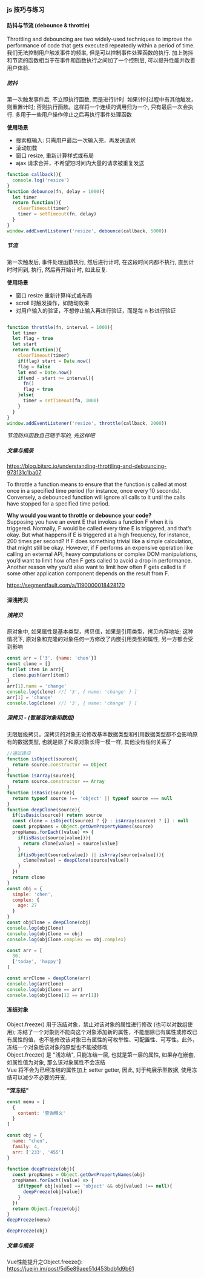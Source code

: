 ### js 技巧与练习

#### 防抖与节流 (debounce & throttle)
Throttling and debouncing are two widely-used techniques to improve the performance of code that gets executed repeatedly within a period of time.  
我们无法控制用户触发事件的频率, 但是可以控制事件处理函数的执行. 加上防抖和节流的函数相当于在事件和函数执行之间加了一个控制层, 可以提升性能并改善用户体验.

##### 防抖
第一次触发事件后, 不立即执行函数, 而是进行计时. 如果计时过程中有其他触发，则重置计时; 否则执行函数。这样将一个连续的调用归为一个, 只有最后一次会执行. 多用于一些用户操作停止之后再执行事件处理函数

**使用场景**
- 搜索框输入: 只需用户最后一次输入完，再发送请求
- 滚动加载
- 窗口 resize, 重新计算样式或布局
- ajax 请求合并，不希望短时间内大量的请求被重复发送

```js
function callback(){
  console.log('resize')      
}
function debounce(fn, delay = 1000){
  let timer
  return function(){
    clearTimeout(timer)       
    timer = setTimeout(fn, delay)
  }
}
window.addEventListener('resize', debounce(callback, 5000))   
```

##### 节流
第一次触发后, 事件处理函数执行, 然后进行计时, 在这段时间内都不执行, 直到计时时间到, 执行, 然后再开始计时, 如此反复.

**使用场景**
- 窗口 resize 重新计算样式或布局
- scroll 时触发操作，如随动效果
- 对用户输入的验证，不想停止输入再进行验证，而是每 n 秒进行验证

```js

function throttle(fn, interval = 1000){    
  let timer    
  let flag = true
  let start
  return function(){        
    clearTimeout(timer)
    if(flag) start = Date.now()       
    flag = false                     
    let end = Date.now()  
    if(end - start >= interval){         
      fn()
      flag = true
    }else{         
      timer = setTimeout(fn, 1000)
    }            
  }
}
window.addEventListener('resize', throttle(callback, 2000))   
```

*节流防抖函数自己随手写的, 先这样吧*

##### 文章与摘录
https://blog.bitsrc.io/understanding-throttling-and-debouncing-973131c1ba07

To throttle a function means to ensure that the function is called at most once in a specified time period (for instance, once every 10 seconds). Conversely, a debounced function will ignore all calls to it until the calls have stopped for a specified time period. 

**Why would you want to throttle or debounce your code?**  
Supposing you have an event E that invokes a function F when it is triggered. Normally, F would be called every time E is triggered, and that’s okay.
But what happens if E is triggered at a high frequency, for instance, 200 times per second? If F does something trivial like a simple calculation, that might still be okay. However, if F performs an expensive operation like calling an external API, heavy computations or complex DOM manipulations, you’d want to limit how often F gets called to avoid a drop in performance. Another reason why you’d also want to limit how often F gets called is if some other application component depends on the result from F.

https://segmentfault.com/a/1190000018428170


#### 深浅拷贝
##### 浅拷贝
原对象中, 如果属性是基本类型，拷贝值，如果是引用类型，拷贝内存地址; 这种情况下, 原对象和克隆的对象任何一方修改了内嵌引用类型的属性, 另一方都会受到影响
```js
const arr = ['3', {name: 'chen'}]
const clone = []
for(let item in arr){
  clone.push(arr[item])
}
arr[1].name = 'change'
console.log(clone) //[ '3', { name: 'change' } ]
arr[1] = 'change'
console.log(clone) //[ '3', { name: 'change' } ]
```

##### 深拷贝 - (暂兼容对象和数组)
无限层级拷贝。深拷贝的对象无论修改基本数据类型和引用数据类型都不会影响原有的数据类型, 也就是除了和原对象长得一模一样, 其他没有任何关系了
```js
//通过递归
function isObject(source){
  return source.constructor == Object
}
function isArray(source){
  return source.constructor == Array
}
function isBasic(source){
  return typeof source !== 'object' || typeof source === null
}
function deepClone(source){ 
  if(isBasic(source)) return source
  const clone = isObject(source) ? {} : isArray(source) ? [] : null       
  const propNames = Object.getOwnPropertyNames(source)      
  propNames.forEach((value) => {
    if(isBasic(source[value])){
      return clone[value] = source[value]        
    }
    if(isObject(source[value]) || isArray(source[value])){               
      clone[value] = deepClone(source[value])
    }     
  })
  return clone
}
const obj = {
  simple: 'chen',
  complex: {
    age: 27
  }
}
const objClone = deepClone(obj)
console.log(objClone)
console.log(objClone == obj)
console.log(objClone.complex == obj.complex)

const arr = [
  30,
  ['today', 'happy']
]

const arrClone = deepClone(arr)
console.log(arrClone)    
console.log(objClone == arr)
console.log(objClone[1] == arr[1])
```



#### 冻结对象
Object.freeze() 用于冻结对象，禁止对该对象的属性进行修改 (也可以对数组使用); 
冻结了一个对象则不能向这个对象添加新的属性，不能删除已有属性或修改已有属性的值，也不能修改该对象已有属性的可枚举性、可配置性、可写性。此外，冻结一个对象后该对象的原型也不能被修改   
Object.freeze() 是 "浅冻结", 只能冻结一层, 也就是第一层的属性, 如果存在嵌套, 如属性值为对象, 那么该对象属性不会冻结  
Vue 将不会为已经冻结的属性加上 setter getter, 因此, 对于纯展示型数据, 使用冻结可以减少不必要的开支.

**"深冻结"**
```js
const menu = [
  {
    content: '查询释义'        
  }    
]         

const obj = {
  name: "chen",
  family: 4,
  arr: ['233', '455']
} 
        
function deepFreeze(obj){       
  const propNames = Object.getOwnPropertyNames(obj)      
  propNames.forEach((value) => {
    if(typeof obj[value] == 'object' && obj[value] !== null){      
      deepFreeze(obj[value])            
    }
  })        
  return Object.freeze(obj)   
}
deepFreeze(menu)

deepFreeze(obj)
```

##### 文章与摘录
Vue性能提升之Object.freeze(): https://juejin.im/post/5d5e89aee51d453bdb1d9b61


